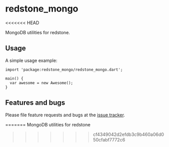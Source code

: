 # redstone_mongo
<<<<<<< HEAD

MongoDB utilities for redstone.

## Usage

A simple usage example:

    import 'package:redstone_mongo/redstone_mongo.dart';

    main() {
      var awesome = new Awesome();
    }

## Features and bugs

Please file feature requests and bugs at the [issue tracker][tracker].

[tracker]: http://example.com/issues/replaceme
=======
MongoDB utilities for redstone
>>>>>>> cf4349042d2efdb3c9b460a06d050cfabf7772c6
